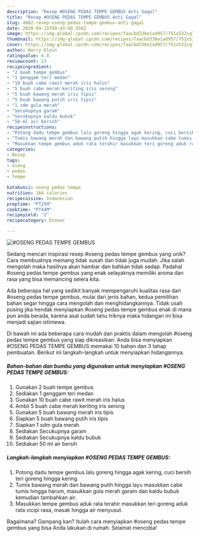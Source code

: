 ```yaml
---
description: "Resep #OSENG PEDAS TEMPE GEMBUS Anti Gagal"
title: "Resep #OSENG PEDAS TEMPE GEMBUS Anti Gagal"
slug: 4082-resep-oseng-pedas-tempe-gembus-anti-gagal
date: 2020-04-15T09:43:50.556Z
image: https://img-global.cpcdn.com/recipes/faacbd33be1ad957/751x532cq70/oseng-pedas-tempe-gembus-foto-resep-utama.jpg
thumbnail: https://img-global.cpcdn.com/recipes/faacbd33be1ad957/751x532cq70/oseng-pedas-tempe-gembus-foto-resep-utama.jpg
cover: https://img-global.cpcdn.com/recipes/faacbd33be1ad957/751x532cq70/oseng-pedas-tempe-gembus-foto-resep-utama.jpg
author: Harry Klein
ratingvalue: 4.8
reviewcount: 13
recipeingredient:
- "2 buah tempe gembus"
- "1 genggam teri medan"
- "10 buah cabe rawit merah iris halus"
- "5 buah cabe merah keriting iris serong"
- "5 buah bawang merah iris tipis"
- "5 buah bawang putih iris tipis"
- "1 sdm gula merah"
- "Secukupnya garam"
- "Secukupnya kaldu bubuk"
- "50 ml air bersih"
recipeinstructions:
- "Potong dadu tempe gembus lalu goreng hingga agak kering, cuci bersih teri goreng hingga kering."
- "Tumis bawang merah dan bawang putih hingga layu masukkan cabe tumis hingga harum, masukkan gula merah garam dan kaldu bubuk kemudian tambahkan air."
- "Masukkan tempe gembus aduk rata terahir masukkan teri goreng aduk rata cicipi rasa, masak hingga air menyusut."
categories:
- Resep
tags:
- oseng
- pedas
- tempe

katakunci: oseng pedas tempe 
nutrition: 164 calories
recipecuisine: Indonesian
preptime: "PT25M"
cooktime: "PT44M"
recipeyield: "2"
recipecategory: Dinner

---
```



![#OSENG PEDAS TEMPE GEMBUS](https://img-global.cpcdn.com/recipes/faacbd33be1ad957/751x532cq70/oseng-pedas-tempe-gembus-foto-resep-utama.jpg)

Sedang mencari inspirasi resep #oseng pedas tempe gembus yang unik? Cara membuatnya memang tidak susah dan tidak juga mudah. Jika salah mengolah maka hasilnya akan hambar dan bahkan tidak sedap. Padahal #oseng pedas tempe gembus yang enak selayaknya memiliki aroma dan rasa yang bisa memancing selera kita.



Ada beberapa hal yang sedikit banyak mempengaruhi kualitas rasa dari #oseng pedas tempe gembus, mulai dari jenis bahan, kedua pemilihan bahan segar hingga cara mengolah dan menghidangkannya. Tidak usah pusing jika hendak menyiapkan #oseng pedas tempe gembus enak di mana pun anda berada, karena asal sudah tahu triknya maka hidangan ini bisa menjadi sajian istimewa.


Di bawah ini ada beberapa cara mudah dan praktis dalam mengolah #oseng pedas tempe gembus yang siap dikreasikan. Anda bisa menyiapkan #OSENG PEDAS TEMPE GEMBUS memakai 10 bahan dan 3 tahap pembuatan. Berikut ini langkah-langkah untuk menyiapkan hidangannya.

<!--inarticleads1-->

##### Bahan-bahan dan bumbu yang digunakan untuk menyiapkan #OSENG PEDAS TEMPE GEMBUS:

1. Gunakan 2 buah tempe gembus
1. Sediakan 1 genggam teri medan
1. Gunakan 10 buah cabe rawit merah iris halus
1. Ambil 5 buah cabe merah keriting iris serong
1. Gunakan 5 buah bawang merah iris tipis
1. Siapkan 5 buah bawang putih iris tipis
1. Siapkan 1 sdm gula merah
1. Sediakan Secukupnya garam
1. Sediakan Secukupnya kaldu bubuk
1. Sediakan 50 ml air bersih




<!--inarticleads2-->

##### Langkah-langkah menyiapkan #OSENG PEDAS TEMPE GEMBUS:

1. Potong dadu tempe gembus lalu goreng hingga agak kering, cuci bersih teri goreng hingga kering.
1. Tumis bawang merah dan bawang putih hingga layu masukkan cabe tumis hingga harum, masukkan gula merah garam dan kaldu bubuk kemudian tambahkan air.
1. Masukkan tempe gembus aduk rata terahir masukkan teri goreng aduk rata cicipi rasa, masak hingga air menyusut.




Bagaimana? Gampang kan? Itulah cara menyiapkan #oseng pedas tempe gembus yang bisa Anda lakukan di rumah. Selamat mencoba!
